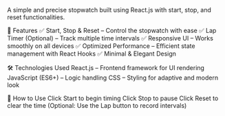 A simple and precise stopwatch built using React.js with start, stop, and reset functionalities.

🚀 Features
✅ Start, Stop & Reset – Control the stopwatch with ease
✅ Lap Timer (Optional) – Track multiple time intervals
✅ Responsive UI – Works smoothly on all devices
✅ Optimized Performance – Efficient state management with React Hooks
✅ Minimal & Elegant Design

🛠️ Technologies Used
React.js – Frontend framework for UI rendering
JavaScript (ES6+) – Logic handling
CSS – Styling for adaptive and modern look

🎯 How to Use
Click Start to begin timing
Click Stop to pause
Click Reset to clear the time
(Optional: Use the Lap button to record intervals)
